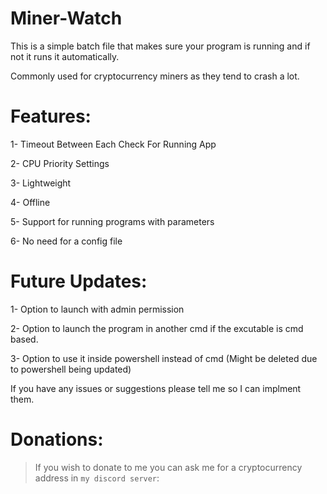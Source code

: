 # Miner-Watch
This is a simple batch file that makes sure your program is running and if not it runs it automatically. 

Commonly used for cryptocurrency miners as they tend to crash a lot.



# Features:

1- Timeout Between Each Check For Running App

2- CPU Priority Settings

3- Lightweight

4- Offline

5- Support for running programs with parameters

6- No need for a config file






# Future Updates:

1- Option to launch with admin permission

2- Option to launch the program in another cmd if the excutable is cmd based.

3- Option to use it inside powershell instead of cmd (Might be deleted due to powershell being updated)


If you have any issues or suggestions please tell me so I can implment them.

# Donations:

> If you wish to donate to me you can ask me for a cryptocurrency address in `my discord server`:
